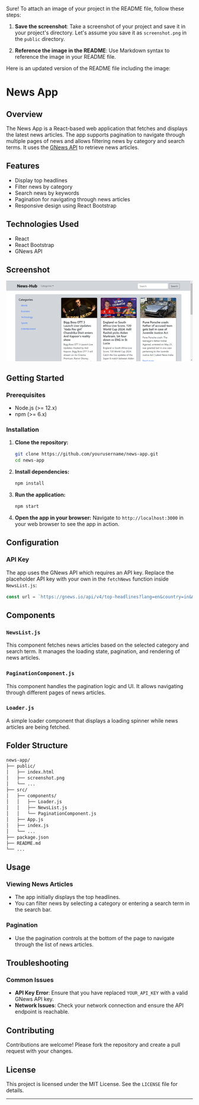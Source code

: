 Sure! To attach an image of your project in the README file, follow these steps:

1. **Save the screenshot**: Take a screenshot of your project and save it in your project's directory. Let's assume you save it as `screenshot.png` in the `public` directory.

2. **Reference the image in the README**: Use Markdown syntax to reference the image in your README file.

Here is an updated version of the README file including the image:

# News App

## Overview

The News App is a React-based web application that fetches and displays the latest news articles. The app supports pagination to navigate through multiple pages of news and allows filtering news by category and search terms. It uses the [GNews API](https://gnews.io/) to retrieve news articles.

## Features

- Display top headlines
- Filter news by category
- Search news by keywords
- Pagination for navigating through news articles
- Responsive design using React Bootstrap

## Technologies Used

- React
- React Bootstrap
- GNews API

## Screenshot

![News App Screenshot](<./src/images/Screenshot%20(126).png>)

## Getting Started

### Prerequisites

- Node.js (>= 12.x)
- npm (>= 6.x)

### Installation

1. **Clone the repository:**

   ```bash
   git clone https://github.com/yourusername/news-app.git
   cd news-app
   ```

2. **Install dependencies:**

   ```bash
   npm install
   ```

3. **Run the application:**

   ```bash
   npm start
   ```

4. **Open the app in your browser:**
   Navigate to `http://localhost:3000` in your web browser to see the app in action.

## Configuration

### API Key

The app uses the GNews API which requires an API key. Replace the placeholder API key with your own in the `fetchNews` function inside `NewsList.js`:

```javascript
const url = `https://gnews.io/api/v4/top-headlines?lang=en&country=in&max=10&apikey=YOUR_API_KEY`;
```

## Components

### `NewsList.js`

This component fetches news articles based on the selected category and search term. It manages the loading state, pagination, and rendering of news articles.

### `PaginationComponent.js`

This component handles the pagination logic and UI. It allows navigating through different pages of news articles.

### `Loader.js`

A simple loader component that displays a loading spinner while news articles are being fetched.

## Folder Structure

```
news-app/
├── public/
│   ├── index.html
│   ├── screenshot.png
│   └── ...
├── src/
│   ├── components/
│   │   ├── Loader.js
│   │   ├── NewsList.js
│   │   └── PaginationComponent.js
│   ├── App.js
│   ├── index.js
│   └── ...
├── package.json
├── README.md
└── ...
```

## Usage

### Viewing News Articles

- The app initially displays the top headlines.
- You can filter news by selecting a category or entering a search term in the search bar.

### Pagination

- Use the pagination controls at the bottom of the page to navigate through the list of news articles.

## Troubleshooting

### Common Issues

- **API Key Error**: Ensure that you have replaced `YOUR_API_KEY` with a valid GNews API key.
- **Network Issues**: Check your network connection and ensure the API endpoint is reachable.

## Contributing

Contributions are welcome! Please fork the repository and create a pull request with your changes.

## License

This project is licensed under the MIT License. See the `LICENSE` file for details.

---
